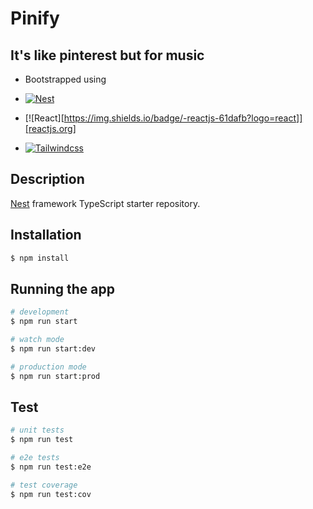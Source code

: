 # Pinify

## It's like pinterest but for music

- Bootstrapped using

- [![Nest][nestjs]][nest-url]
- [![React][https://img.shields.io/badge/-reactjs-61dafb?logo=react]][reactjs.org]
- [![Tailwindcss][tailwindcss]][tailwindcss-url]

## Description

[Nest](https://github.com/nestjs/nest) framework TypeScript starter repository.

## Installation

```bash
$ npm install
```

## Running the app

```bash
# development
$ npm run start

# watch mode
$ npm run start:dev

# production mode
$ npm run start:prod
```

## Test

```bash
# unit tests
$ npm run test

# e2e tests
$ npm run test:e2e

# test coverage
$ npm run test:cov
```

[nestjs]: https://img.shields.io/badge/nestJS-000000?style=for-the-badge&logo=nestjs&logoColor=E0234E
[nest-url]: https://nestjs.com/
[tailwindcss]: https://img.shields.io/badge/tailwindcss-06B6D4?style=for-the-badge&logo=tailwindcss&logoColor=fff
[tailwindcss-url]: https://tailwindcss.com
[reactjs]: https://img.shields.io/badge/-ReactJs-61DAFB?logo=react
[reactjs-url]: https://reactjs.org/
